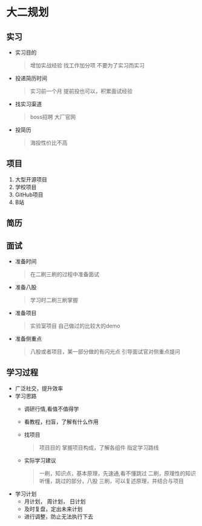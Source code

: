 # 大二规划 

## 实习
  - 实习目的
    >增加实战经验
    >找工作加分项
    >不要为了实习而实习
  - 投递简历时间
    >实习前一个月
    >提前投也可以，积累面试经验
  - 找实习渠道
    >boss招聘
    >大厂官网
  - 投简历
    >海投性价比不高
## 项目
  1.  大型开源项目
  2. 学校项目
  3. GitHub项目
  4. B站
## 简历
## 面试
  - 准备时间
    >在二刷三刷的过程中准备面试
  - 准备八股
    >学习时二刷三刷掌握
  - 准备项目
    >实验室项目
    >自己做过的比较大的demo
  - 准备侧重点
    >八股或者项目，某一部分做的有闪光点
    >引导面试官对侧重点提问
## 学习过程
  - 广泛社交，提升效率
  - 学习思路
    - 调研行情,看值不值得学

    - 看教程，扫盲，了解有什么作用

    - 找项目
      > 项目目的
      > 掌握项目构成，了解各组件
      > 指定学习路线  

    - 实际学习建议
      > 一刷，知识点，基本原理，先速通,看不懂跳过
      > 二刷，原理性的知识听懂，跳过的部分，八股
      > 三刷，可以复述原理，并结合与项目
  - 学习计划
    - 月计划， 周计划， 日计划
    - 及时复盘，定出未来计划
    - 进行调整，防止无法执行下去
 



   
